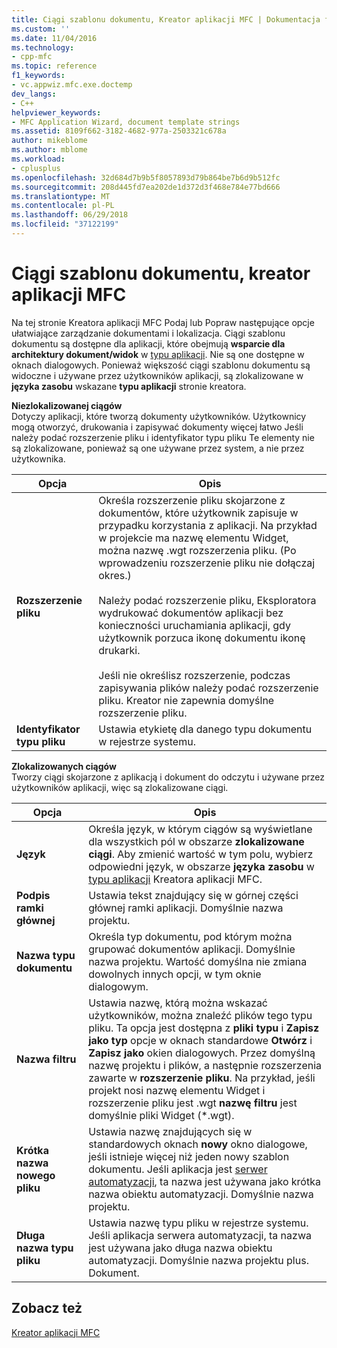 ```yaml
---
title: Ciągi szablonu dokumentu, Kreator aplikacji MFC | Dokumentacja firmy Microsoft
ms.custom: ''
ms.date: 11/04/2016
ms.technology:
- cpp-mfc
ms.topic: reference
f1_keywords:
- vc.appwiz.mfc.exe.doctemp
dev_langs:
- C++
helpviewer_keywords:
- MFC Application Wizard, document template strings
ms.assetid: 8109f662-3182-4682-977a-2503321c678a
author: mikeblome
ms.author: mblome
ms.workload:
- cplusplus
ms.openlocfilehash: 32d684d7b9b5f8057893d79b864be7b6d9b512fc
ms.sourcegitcommit: 208d445fd7ea202de1d372d3f468e784e77bd666
ms.translationtype: MT
ms.contentlocale: pl-PL
ms.lasthandoff: 06/29/2018
ms.locfileid: "37122199"
---
```

# <a name="document-template-strings-mfc-application-wizard"></a>Ciągi szablonu dokumentu, kreator aplikacji MFC
Na tej stronie Kreatora aplikacji MFC Podaj lub Popraw następujące opcje ułatwiające zarządzanie dokumentami i lokalizacja. Ciągi szablonu dokumentu są dostępne dla aplikacji, które obejmują **wsparcie dla architektury dokument/widok** w [typu aplikacji](../../mfc/reference/application-type-mfc-application-wizard.md). Nie są one dostępne w oknach dialogowych. Ponieważ większość ciągi szablonu dokumentu są widoczne i używane przez użytkowników aplikacji, są zlokalizowane w **języka zasobu** wskazane **typu aplikacji** stronie kreatora.  
  
 **Niezlokalizowanej ciągów**  
 Dotyczy aplikacji, które tworzą dokumenty użytkowników. Użytkownicy mogą otworzyć, drukowania i zapisywać dokumenty więcej łatwo Jeśli należy podać rozszerzenie pliku i identyfikator typu pliku Te elementy nie są zlokalizowane, ponieważ są one używane przez system, a nie przez użytkownika.  
  
|Opcja|Opis|  
|------------|-----------------|  
|**Rozszerzenie pliku**|Określa rozszerzenie pliku skojarzone z dokumentów, które użytkownik zapisuje w przypadku korzystania z aplikacji. Na przykład w projekcie ma nazwę elementu Widget, można nazwę .wgt rozszerzenia pliku. (Po wprowadzeniu rozszerzenie pliku nie dołączaj okres.)<br /><br /> Należy podać rozszerzenie pliku, Eksploratora wydrukować dokumentów aplikacji bez konieczności uruchamiania aplikacji, gdy użytkownik porzuca ikonę dokumentu ikonę drukarki.<br /><br /> Jeśli nie określisz rozszerzenie, podczas zapisywania plików należy podać rozszerzenie pliku. Kreator nie zapewnia domyślne rozszerzenie pliku.|  
|**Identyfikator typu pliku**|Ustawia etykietę dla danego typu dokumentu w rejestrze systemu.|  
  
 **Zlokalizowanych ciągów**  
 Tworzy ciągi skojarzone z aplikacją i dokument do odczytu i używane przez użytkowników aplikacji, więc są zlokalizowane ciągi.  
  
|Opcja|Opis|  
|------------|-----------------|  
|**Język**|Określa język, w którym ciągów są wyświetlane dla wszystkich pól w obszarze **zlokalizowane ciągi**. Aby zmienić wartość w tym polu, wybierz odpowiedni język, w obszarze **języka zasobu** w [typu aplikacji](../../mfc/reference/application-type-mfc-application-wizard.md) Kreatora aplikacji MFC.|  
|**Podpis ramki głównej**|Ustawia tekst znajdujący się w górnej części głównej ramki aplikacji. Domyślnie nazwa projektu.|  
|**Nazwa typu dokumentu**|Określa typ dokumentu, pod którym można grupować dokumentów aplikacji. Domyślnie nazwa projektu. Wartość domyślna nie zmiana dowolnych innych opcji, w tym oknie dialogowym.|  
|**Nazwa filtru**|Ustawia nazwę, którą można wskazać użytkowników, można znaleźć plików tego typu pliku. Ta opcja jest dostępna z **pliki typu** i **Zapisz jako typ** opcje w oknach standardowe **Otwórz** i **Zapisz jako** okien dialogowych. Przez domyślną nazwę projektu i plików, a następnie rozszerzenia zawarte w **rozszerzenie pliku**. Na przykład, jeśli projekt nosi nazwę elementu Widget i rozszerzenie pliku jest .wgt **nazwę filtru** jest domyślnie pliki Widget (*.wgt).|  
|**Krótka nazwa nowego pliku**|Ustawia nazwę znajdujących się w standardowych oknach **nowy** okno dialogowe, jeśli istnieje więcej niż jeden nowy szablon dokumentu. Jeśli aplikacja jest [serwer automatyzacji](../../mfc/automation-servers.md), ta nazwa jest używana jako krótka nazwa obiektu automatyzacji. Domyślnie nazwa projektu.|  
|**Długa nazwa typu pliku**|Ustawia nazwę typu pliku w rejestrze systemu. Jeśli aplikacja serwera automatyzacji, ta nazwa jest używana jako długa nazwa obiektu automatyzacji. Domyślnie nazwa projektu plus. Dokument.|  
  
## <a name="see-also"></a>Zobacz też  
 [Kreator aplikacji MFC](../../mfc/reference/mfc-application-wizard.md)

